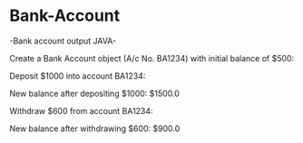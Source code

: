 # Bank-Account
-Bank account output JAVA-

Create a Bank Account object (A/c No. BA1234) with initial balance of $500:

Deposit $1000 into account BA1234:

New balance after depositing $1000: $1500.0

Withdraw $600 from account BA1234:

New balance after withdrawing $600: $900.0
